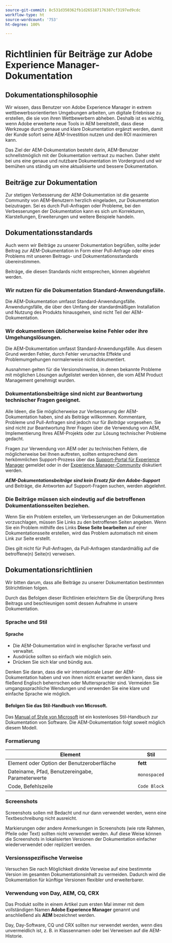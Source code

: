 ```yaml
---
source-git-commit: 8c531d350362fb1d265187176387cf3197ed9cdc
workflow-type: ht
source-wordcount: '753'
ht-degree: 100%

---
```

# Richtlinien für Beiträge zur Adobe Experience Manager-Dokumentation

## Dokumentationsphilosophie

Wir wissen, dass Benutzer von Adobe Experience Manager in extrem wettbewerbsorientierten Umgebungen arbeiten, um digitale Erlebnisse zu erstellen, die sie von ihren Wettbewerbern abheben. Deshalb ist es wichtig, wenn Adobe erweiterte neue Tools in AEM bereitstellt, dass diese Werkzeuge durch genaue und klare Dokumentation ergänzt werden, damit der Kunde sofort seine AEM-Investition nutzen und den ROI maximieren kann.

Das Ziel der AEM-Dokumentation besteht darin, AEM-Benutzer schnellstmöglich mit der Dokumentation vertraut zu machen. Daher steht bei uns eine genaue und nutzbare Dokumentation im Vordergrund und wir bemühen uns ständig um eine aktualisierte und bessere Dokumentation.

## Beiträge zur Dokumentation

Zur stetigen Verbesserung der AEM-Dokumentation ist die gesamte Community von AEM-Benutzern herzlich eingeladen, zur Dokumentation beizutragen. Sei es durch Pull-Anfragen oder Probleme, bei den Verbesserungen der Dokumentation kann es sich um Korrekturen, Klarstellungen, Erweiterungen und weitere Beispiele handeln.

## Dokumentationsstandards

Auch wenn wir Beiträge zu unserer Dokumentation begrüßen, sollte jeder Beitrag zur AEM-Dokumentation in Form einer Pull-Anfrage oder eines Problems mit unseren Beitrags- und Dokumentationsstandards übereinstimmen.

Beiträge, die diesen Standards nicht entsprechen, können abgelehnt werden.

### Wir nutzen für die Dokumentation Standard-Anwendungsfälle.

Die AEM-Dokumentation umfasst Standard-Anwendungsfälle. Anwendungsfälle, die über den Umfang der standardmäßigen Installation und Nutzung des Produkts hinausgehen, sind nicht Teil der AEM-Dokumentation.

### Wir dokumentieren üblicherweise keine Fehler oder ihre Umgehungslösungen.

Die AEM-Dokumentation umfasst Standard-Anwendungsfälle. Aus diesem Grund werden Fehler, durch Fehler verursachte Effekte und Problemumgehungen normalerweise nicht dokumentiert.

Ausnahmen gelten für die Versionshinweise, in denen bekannte Probleme mit möglichen Lösungen aufgelistet werden können, die vom AEM Product Management genehmigt wurden.

### Dokumentationsbeiträge sind nicht zur Beantwortung technischer Fragen geeignet.

Alle Ideen, die Sie möglicherweise zur Verbesserung der AEM-Dokumentation haben, sind als Beiträge willkommen. Kommentare, Probleme und Pull-Anfragen sind jedoch nur für *Beiträge* vorgesehen. Sie sind nicht zur Beantwortung Ihrer Fragen über die Verwendung von AEM, Implementierung Ihres AEM-Projekts oder zur Lösung technischer Probleme gedacht.

Fragen zur Verwendung von AEM oder zu technischen Fehlern, die möglicherweise bei Ihnen auftreten, sollten entsprechend dem herkömmlichen Support-Prozess über das [Support-Portal für Experience Manager](https://experienceleague.adobe.com/?support-solution=Experience+Manager&amp;lang=de#home) gemeldet oder in der [Experience Manager-Community](https://experienceleaguecommunities.adobe.com/t5/adobe-experience-manager/ct-p/adobe-experience-manager-community) diskutiert werden.

***AEM-Dokumentationsbeiträge sind kein Ersatz für den Adobe-Support*** und Beiträge, die Antworten auf Support-Fragen suchen, werden abgelehnt.

### Die Beiträge müssen sich eindeutig auf die betroffenen Dokumentationsseiten beziehen.

Wenn Sie ein Problem erstellen, um Verbesserungen an der Dokumentation vorzuschlagen, müssen Sie Links zu den betroffenen Seiten angeben. Wenn Sie ein Problem mithilfe des Links **Diese Seite bearbeiten** auf einer Dokumentationsseite erstellen, wird das Problem automatisch mit einem Link zur Seite erstellt.

Dies gilt nicht für Pull-Anfragen, da Pull-Anfragen standardmäßig auf die betroffene(n) Seite(n) verweisen.

## Dokumentationsrichtlinien

Wir bitten darum, dass alle Beiträge zu unserer Dokumentation bestimmten Stilrichtlinien folgen.

Durch das Befolgen dieser Richtlinien erleichtern Sie die Überprüfung Ihres Beitrags und beschleunigen somit dessen Aufnahme in unsere Dokumentation.

### Sprache und Stil

#### Sprache

* Die AEM-Dokumentation wird in englischer Sprache verfasst und verwaltet.
* Ausdrücke sollten so einfach wie möglich sein.
* Drücken Sie sich klar und bündig aus.

Denken Sie daran, dass die wir internationale Leser der AEM-Dokumentation haben und von ihnen nicht erwartet werden kann, dass sie fließend Englisch beherrschen oder Muttersprachler sind. Vermeiden Sie umgangssprachliche Wendungen und verwenden Sie eine klare und einfache Sprache wie möglich.

#### Befolgen Sie das Stil-Handbuch von Microsoft.

Das [Manual of Style von Microsoft](https://docs.microsoft.com/de-de/style-guide/welcome/) ist ein kostenloses Stil-Handbuch zur Dokumentation von Software. Die AEM-Dokumentation folgt soweit möglich diesem Modell.

### Formatierung

| Element | Stil |
|---|---|
| Element oder Option der Benutzeroberfläche | **fett** |
| Dateiname, Pfad, Benutzereingabe, Parameterwerte | `monospaced` |
| Code, Befehlszeile | ```Code Block``` |

### Screenshots

Screenshots sollen mit Bedacht und nur dann verwendet werden, wenn eine Textbeschreibung nicht ausreicht.

Markierungen oder andere Anmerkungen in Screenshots (wie rote Rahmen, Pfeile oder Text) sollten nicht verwendet werden. Auf diese Weise können die Screenshots in lokalisierten Versionen der Dokumentation einfacher wiederverwendet oder repliziert werden.

### Versionsspezifische Verweise

Versuchen Sie nach Möglichkeit direkte Verweise auf eine bestimmte Version im gesamten Dokumentationsinhalt zu vermeiden. Dadurch wird die Dokumentation für künftige Versionen flexibler und erweiterbarer.

### Verwendung von Day, AEM, CQ, CRX

Das Produkt sollte in einem Artikel zum ersten Mal immer mit dem vollständigen Namen **Adobe Experience Manager** genannt und anschließend als **AEM** bezeichnet werden.

Day, Day-Software, CQ und CRX sollten nur verwendet werden, wenn dies unvermeidlich ist, z. B. in Klassennamen oder bei Verweisen auf die AEM-Historie.
